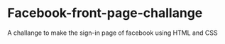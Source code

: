 # Facebook-front-page-challange
A challange to make the sign-in page of facebook using HTML and CSS
